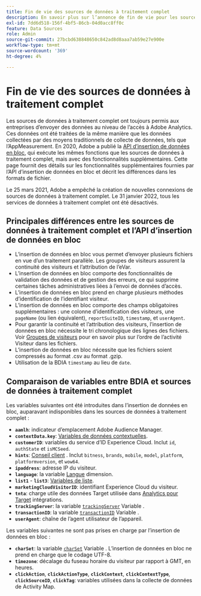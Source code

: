 ```yaml
---
title: Fin de vie des sources de données à traitement complet
description: En savoir plus sur l’annonce de fin de vie pour les sources de données à traitement complet.
exl-id: 7dd6d518-156f-4bf5-86cb-04d0acc8ff0c
feature: Data Sources
role: Admin
source-git-commit: 27bcbd638848650c842ad8d8aaa7ab59e27e900e
workflow-type: tm+mt
source-wordcount: '369'
ht-degree: 4%

---
```


# Fin de vie des sources de données à traitement complet

Les sources de données à traitement complet ont toujours permis aux entreprises d’envoyer des données au niveau de l’accès à Adobe Analytics. Ces données ont été traitées de la même manière que les données collectées par des moyens traditionnels de collecte de données, tels que l’AppMeasurement. En 2020, Adobe a publié la [API d’insertion de données en bloc](https://developer.adobe.com/analytics-apis/docs/2.0/guides/endpoints/bulk-data-insertion/), qui exécute les mêmes fonctions que les sources de données à traitement complet, mais avec des fonctionnalités supplémentaires. Cette page fournit des détails sur les fonctionnalités supplémentaires fournies par l’API d’insertion de données en bloc et décrit les différences dans les formats de fichier.

Le 25 mars 2021, Adobe a empêché la création de nouvelles connexions de sources de données à traitement complet. Le 31 janvier 2022, tous les services de données à traitement complet ont été désactivés.

## Principales différences entre les sources de données à traitement complet et l’API d’insertion de données en bloc

* L’insertion de données en bloc vous permet d’envoyer plusieurs fichiers en vue d’un traitement parallèle. Les groupes de visiteurs assurent la continuité des visiteurs et l’attribution de l’eVar.
* L’insertion de données en bloc comporte des fonctionnalités de validation des données et de gestion des erreurs, ce qui supprime certaines tâches administratives liées à l’envoi de données d’accès.
* L’insertion de données en bloc prend en charge plusieurs méthodes d’identification de l’identifiant visiteur.
* L’insertion de données en bloc comporte des champs obligatoires supplémentaires : une colonne d’identification des visiteurs, une `pageName` (ou lien équivalent), `reportSuiteID`, `timestamp`, et `userAgent`.
* Pour garantir la continuité et l’attribution des visiteurs, l’insertion de données en bloc nécessite le tri chronologique des lignes des fichiers. Voir [Groupes de visiteurs](https://developer.adobe.com/analytics-apis/docs/2.0/guides/endpoints/bulk-data-insertion/visitor-groups/) pour en savoir plus sur l’ordre de l’activité Visiteur dans les fichiers.
* L’insertion de données en bloc nécessite que les fichiers soient compressés au format .csv au format .gzip.
* Utilisation de la BDIA `timestamp` au lieu de `date`.

## Comparaison de variables entre BDIA et sources de données à traitement complet

Les variables suivantes ont été introduites dans l’insertion de données en bloc, auparavant indisponibles dans les sources de données à traitement complet :

* **`aamlh`**: indicateur d’emplacement Adobe Audience Manager.
* **`contextData.key`**: [Variables de données contextuelles](/help/implement/vars/page-vars/contextdata.md).
* **`customerID`**: variables du service d’ID Experience Cloud. Inclut `id`, `authState` et `isMCSeed`.
* **`hints`**: [Conseil client](https://experienceleague.adobe.com/docs/experience-platform/edge/fundamentals/user-agent-client-hints.html) . Inclut `bitness`, `brands`, `mobile`, `model`, `platform`, `platformversion`, et `wow64`.
* **`ipaddress`**: adresse IP du visiteur.
* **`language`**: la variable [Langue](/help/components/dimensions/language.md) dimension.
* **`list1`** - **`list3`**: [Variables de liste](/help/implement/vars/page-vars/list.md).
* **`marketingCloudVisitorID`**: identifiant Experience Cloud du visiteur.
* **`tnta`**: charge utile des données Target utilisée dans [Analytics pour Target](https://experienceleague.adobe.com/docs/target/using/integrate/a4t/a4t.html?lang=fr) intégrations.
* **`trackingServer`**: la variable [`trackingServer`](/help/implement/vars/config-vars/trackingserver.md) Variable .
* **`transactionID`**: la variable [`transactionID`](/help/implement/vars/page-vars/transactionid.md) Variable .
* **`userAgent`**: chaîne de l’agent utilisateur de l’appareil.

Les variables suivantes ne sont pas prises en charge par l’insertion de données en bloc :

* **`charSet`**: la variable [`charSet`](/help/implement/vars/config-vars/charset.md) Variable . L’insertion de données en bloc ne prend en charge que le codage UTF-8.
* **`timezone`**: décalage du fuseau horaire du visiteur par rapport à GMT, en heures.
* **`clickAction`**, **`clickActionType`**, **`clickContext`**, **`clickContextType`**, **`clickSourceID`**, **`clickTag`**: variables utilisées dans la collecte de données de Activity Map.
